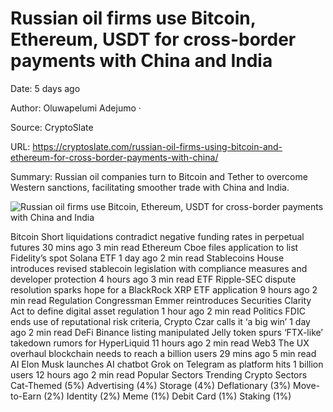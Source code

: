 # Russian oil firms use Bitcoin, Ethereum, USDT for cross-border payments with China and India

Date: 5 days ago

Author: Oluwapelumi Adejumo ·

Source: CryptoSlate

URL: https://cryptoslate.com/russian-oil-firms-using-bitcoin-and-ethereum-for-cross-border-payments-with-china/

Summary: Russian oil companies turn to Bitcoin and Tether to overcome Western sanctions, facilitating smoother trade with China and India.

![Russian oil firms use Bitcoin, Ethereum, USDT for cross-border payments with China and India](https://cryptoslate.com/wp-content/uploads/2025/03/russial-oil-crypto-.jpg)

Bitcoin Short liquidations contradict negative funding rates in perpetual futures 30 mins ago 3 min read Ethereum Cboe files application to list Fidelity’s spot Solana ETF 1 day ago 2 min read Stablecoins House introduces revised stablecoin legislation with compliance measures and developer protection 4 hours ago 3 min read ETF Ripple-SEC dispute resolution sparks hope for a BlackRock XRP ETF application 9 hours ago 2 min read Regulation Congressman Emmer reintroduces Securities Clarity Act to define digital asset regulation 1 hour ago 2 min read Politics FDIC ends use of reputational risk criteria, Crypto Czar calls it ‘a big win’ 1 day ago 2 min read DeFi Binance listing manipulated Jelly token spurs ‘FTX-like’ takedown rumors for HyperLiquid 11 hours ago 2 min read Web3 The UX overhaul blockchain needs to reach a billion users 29 mins ago 5 min read AI Elon Musk launches AI chatbot Grok on Telegram as platform hits 1 billion users 12 hours ago 2 min read Popular Sectors Trending Crypto Sectors Cat-Themed (5%) Advertising (4%) Storage (4%) Deflationary (3%) Move-to-Earn (2%) Identity (2%) Meme (1%) Debit Card (1%) Staking (1%)
